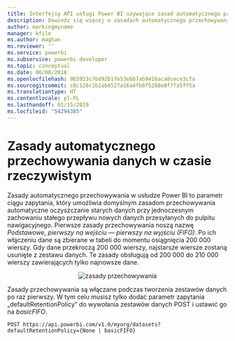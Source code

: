 ```yaml
---
title: Interfejsy API usługi Power BI używające zasad automatycznego przechowywania danych w czasie rzeczywistym
description: Dowiedz się więcej o zasadach automatycznego przechowywania w usłudze Power BI
author: markingmyname
manager: kfile
ms.author: maghan
ms.reviewer: ''
ms.service: powerbi
ms.subservice: powerbi-developer
ms.topic: conceptual
ms.date: 06/08/2018
ms.openlocfilehash: 9b5923c7bd92b1fe53ebb7ab9416aca8cece3cfa
ms.sourcegitcommit: c8c126c1b2ab4527a16a4fb8f5208e0f7fa5ff5a
ms.translationtype: HT
ms.contentlocale: pl-PL
ms.lasthandoff: 01/15/2019
ms.locfileid: "54294385"
---
```

# <a name="automatic-retention-policy-for-real-time-data"></a>Zasady automatycznego przechowywania danych w czasie rzeczywistym

Zasady automatycznego przechowywania w usłudze Power BI to parametr ciągu zapytania, który umożliwia domyślnym zasadom przechowywania automatyczne oczyszczanie starych danych przy jednoczesnym zachowaniu stałego przepływu nowych danych przesyłanych do pulpitu nawigacyjnego. Pierwsze zasady przechowywania noszą nazwę *Podstawowe, pierwszy na wejściu — pierwszy na wyjściu (FIFO)*. Po ich włączeniu dane są zbierane w tabeli do momentu osiągnięcia 200 000 wierszy. Gdy dane przekroczą 200 000 wierszy, najstarsze wiersze zostaną usunięte z zestawu danych. Te zasady obsługują od 200 000 do 210 000 wierszy zawierających tylko najnowsze dane.  
  
<center>

![zasady przechowywania](media/api-Automatic-retention-policy-for-real-time-data/retention-policy.png) 

</center>

Zasady przechowywania są włączane podczas tworzenia zestawów danych po raz pierwszy. W tym celu musisz tylko dodać parametr zapytania „defaultRetentionPolicy” do wywołania zestawów danych POST i ustawić go na *basicFIFO*.  
  
    POST https://api.powerbi.com/v1.0/myorg/datasets?defaultRetentionPolicy={None | basicFIFO}